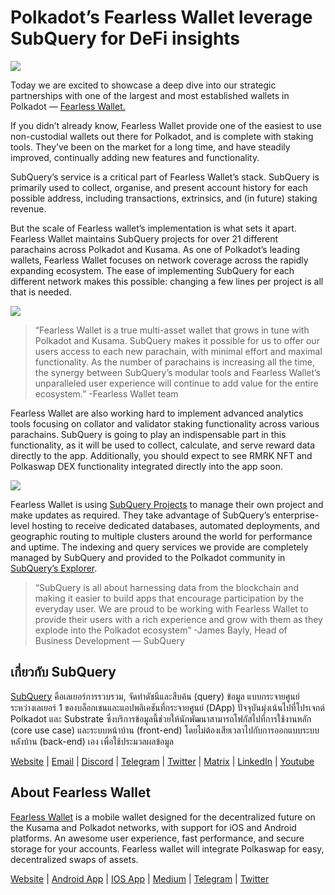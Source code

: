 # Polkadot’s Fearless Wallet leverage SubQuery for DeFi insights

![](https://miro.medium.com/max/1400/1*HcPJ-5hy6WZrLhkuL6P2BA.png)

Today we are excited to showcase a deep dive into our strategic partnerships with one of the largest and most established wallets in Polkadot — [Fearless Wallet.](https://fearlesswallet.io/)

If you didn’t already know, Fearless Wallet provide one of the easiest to use non-custodial wallets out there for Polkadot, and is complete with staking tools. They’ve been on the market for a long time, and have steadily improved, continually adding new features and functionality.

SubQuery’s service is a critical part of Fearless Wallet’s stack. SubQuery is primarily used to collect, organise, and present account history for each possible address, including transactions, extrinsics, and (in future) staking revenue.

But the scale of Fearless wallet’s implementation is what sets it apart. Fearless Wallet maintains SubQuery projects for over 21 different parachains across Polkadot and Kusama. As one of Polkadot’s leading wallets, Fearless Wallet focuses on network coverage across the rapidly expanding ecosystem. The ease of implementing SubQuery for each different network makes this possible: changing a few lines per project is all that is needed.

![](https://miro.medium.com/max/1400/1*5D3J7-_HC2tAP05oOlV5yw.png)

> “Fearless Wallet is a true multi-asset wallet that grows in tune with Polkadot and Kusama. SubQuery makes it possible for us to offer our users access to each new parachain, with minimal effort and maximal functionality. As the number of parachains is increasing all the time, the synergy between SubQuery’s modular tools and Fearless Wallet’s unparalleled user experience will continue to add value for the entire ecosystem.” -Fearless Wallet team

Fearless Wallet are also working hard to implement advanced analytics tools focusing on collator and validator staking functionality across various parachains. SubQuery is going to play an indispensable part in this functionality, as it will be used to collect, calculate, and serve reward data directly to the app. Additionally, you should expect to see RMRK NFT and Polkaswap DEX functionality integrated directly into the app soon.

![](https://miro.medium.com/max/1400/1*3X7m4-m0NJ3xQ44UKZB7tw.png)

Fearless Wallet is using [SubQuery Projects](https://project.subquery.network/) to manage their own project and make updates as required. They take advantage of SubQuery’s enterprise-level hosting to receive dedicated databases, automated deployments, and geographic routing to multiple clusters around the world for performance and uptime. The indexing and query services we provide are completely managed by SubQuery and provided to the Polkadot community in [SubQuery’s Explorer](https://explorer.subquery.network/).

> “SubQuery is all about harnessing data from the blockchain and making it easier to build apps that encourage participation by the everyday user. We are proud to be working with Fearless Wallet to provide their users with a rich experience and grow with them as they explode into the Polkadot ecosystem” -James Bayly, Head of Business Development — SubQuery

## เกี่ยวกับ SubQuery

[SubQuery](https://subquery.network/) คือเลเยอร์การรวบรวม, จัดทำดัชนีและสืบค้น (query) ข้อมูล แบบกระจายศูนย์ ระหว่างเลเยอร์ 1 ของบล็อกเชนและแอปพลิเคชันที่กระจายศูนย์ (DApp) ปัจจุบันมุ่งเน้นไปที่โปรเจกต์ Polkadot และ Substrate ซึ่งบริการข้อมูลนี้ช่วยให้นักพัฒนาสามารถโฟกัสไปที่การใช้งานหลัก (core use case) และระบบหน้าบ้าน (front-end) โดยไม่ต้องเสียเวลาไปกับการออกแบบระบบหลังบ้าน (back-end) เอง เพื่อใช้ประมวลผลข้อมูล

[Website](https://subquery.network/) | [Email](hello@subquery.network) | [Discord](https://discord.com/invite/78zg8aBSMG) | [Telegram](https://t.me/subquerynetwork) | [Twitter](https://twitter.com/subquerynetwork) | [Matrix](https://matrix.to/#/#subquery:matrix.org) | [LinkedIn](https://www.linkedin.com/company/subquery) | [Youtube](https://www.youtube.com/channel/UCi1a6NUUjegcLHDFLr7CqLw)

## About Fearless Wallet

[Fearless Wallet](https://fearlesswallet.io/) is a mobile wallet designed for the decentralized future on the Kusama and Polkadot networks, with support for iOS and Android platforms. An awesome user experience, fast performance, and secure storage for your accounts. Fearless wallet will integrate Polkaswap for easy, decentralized swaps of assets.

[Website](https://fearlesswallet.io/) | [Android App](https://play.google.com/store/apps/details?id=jp.co.soramitsu.fearless) | [IOS App](https://apps.apple.com/us/app/fearless-wallet/id1537251089) | [Medium](https://medium.com/fearlesswallet/) | [Telegram](https://t.me/fearlesswallet) | [Twitter](https://twitter.com/FearlessWallet)
